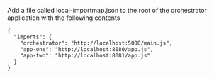 Add a file called local-importmap.json to the root of the orchestrator application with the following contents

```
{
  "imports": {
    "orchestrator": "http://localhost:5000/main.js",
    "app-one": "http://localhost:8080/app.js",
    "app-two": "http://localhost:8081/app.js"
  }
}
```